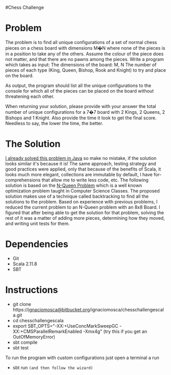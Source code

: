 #Chess Challenge

# Problem
The problem is to find all unique configurations of a set of normal chess pieces on a chess board with dimensions M�N where none of the pieces is in a position to take any of the others. Assume the colour of the piece does not matter, and that there are no pawns among the pieces.
Write a program which takes as input:
The dimensions of the board: M, N
The number of pieces of each type (King, Queen, Bishop, Rook and Knight) to try and place on the board.

As output, the program should list all the unique configurations to the console for which all of the pieces can be placed on the board without threatening each other.

When returning your solution, please provide with your answer the total number of unique configurations for a 7�7 board with 2 Kings, 2 Queens, 2 Bishops and 1 Knight. Also provide the time it took to get the final score. Needless to say, the lower the time, the better.

# The Solution

[I already solved this problem in Java](https://github.com/ignaciomosca/ChessChallenge) so make no mistake, if the solution looks similar it's because it is!
The same approach, testing strategy and good practices were applied, only that because of the benefits of Scala, it looks much more elegant, collections are immutable by default, I have for-comprehensions that allow me to write less code, etc. 
The following solution is based on the [N-Queen Problem](https://developers.google.com/optimization/puzzles/queens) which is a well known optimization problem taught in Computer Science Classes. The proposed solution makes use of a technique called backtracking to find all the solutions to the problem.
Based on experience with previous problems, I reduced the current problem to an N-Queen problem with an 8x8 Board. I figured that after being able to get the solution for that problem, solving the rest of it was a matter of adding more pieces, determining how they moved, and writing unit tests for them.


# Dependencies

* Git
* Scala 2.11.8
* SBT


# Instructions

* git clone https://ignaciomosca@bitbucket.org/ignaciomosca/chesschallengescala.git
* cd chesschallengescala
* export SBT_OPTS="-XX:+UseConcMarkSweepGC -XX:+CMSParallelRemarkEnabled -Xmx4g" (try this if you get an OutOfMemoryError)
* sbt compile
* sbt test

To run the program with custom configurations just open a terminal a run

* sbt run `(and then follow the wizard)`
